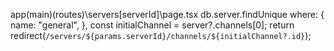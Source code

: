 app\(main)\(routes)\servers\[serverId]\page.tsx
db.server.findUnique
where: {
    name: "general",
},
const initialChannel = server?.channels[0];
return redirect(`/servers/${params.serverId}/channels/${initialChannel?.id}`);
